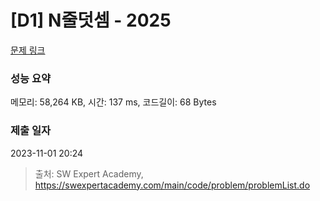# [D1] N줄덧셈 - 2025 

[문제 링크](https://swexpertacademy.com/main/code/problem/problemDetail.do?contestProbId=AV5QFZtaAscDFAUq) 

### 성능 요약

메모리: 58,264 KB, 시간: 137 ms, 코드길이: 68 Bytes

### 제출 일자

2023-11-01 20:24



> 출처: SW Expert Academy, https://swexpertacademy.com/main/code/problem/problemList.do